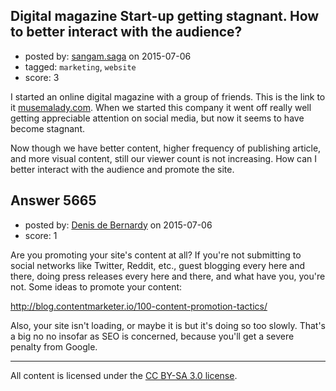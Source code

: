 ## Digital magazine Start-up getting stagnant. How to better interact with the audience?

- posted by: [sangam.saga](https://stackexchange.com/users/2619639/sangam-saga) on 2015-07-06
- tagged: `marketing`, `website`
- score: 3

<p>I started an online digital magazine with a group of friends. This is the link to it <a href="http://www.musemalady.com/" rel="nofollow">musemalady.com</a>. When we started this company it went off really well getting appreciable attention on social media, but now it seems to have become stagnant. </p>

<p>Now though we have better content, higher frequency of publishing article, and more visual content, still our viewer count is not increasing. How can I better interact with the audience and promote the site.</p>



## Answer 5665

- posted by: [Denis de Bernardy](https://stackexchange.com/users/182468/denis-de-bernardy) on 2015-07-06
- score: 1

<p>Are you promoting your site's content at all? If you're not submitting to social networks like Twitter, Reddit, etc., guest blogging every here and there, doing press releases every here and there, and what have you, you're not. Some ideas to promote your content:</p>

<p><a href="http://blog.contentmarketer.io/100-content-promotion-tactics/" rel="nofollow">http://blog.contentmarketer.io/100-content-promotion-tactics/</a></p>

<p>Also, your site isn't loading, or maybe it is but it's doing so too slowly. That's a big no no insofar as SEO is concerned, because you'll get a severe penalty from Google.</p>




---

All content is licensed under the [CC BY-SA 3.0 license](https://creativecommons.org/licenses/by-sa/3.0/).
